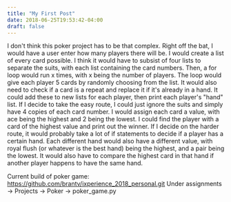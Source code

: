 ```yaml
---
title: "My First Post"
date: 2018-06-25T19:53:42-04:00
draft: false
---
```

I don't think this poker project has to be that complex.  Right off the bat,
I would have a user enter how many players there will be.  I would create
a list of every card possible.  I think it would have to subsist of four
lists to separate the suits, with each list containing the card numbers.
Then, a for loop would run x times, with x being the number of players.   The
loop would give each player 5 cards by randomly choosing from the list.  It 
would also need to check if a card is a repeat and replace it if it's already
in a hand.  It could add these to new lists for each player, then print 
each player's "hand" list.  If I decide to take the easy route, I could just
ignore the suits and simply have 4 copies of each card number.  I would assign
each card a value, with ace being the highest and 2 being the lowest.  I could
find the player with a card of the highest value and print out the winner.  If
I decide on the harder route, it would probably take a lot of if statements
to decide if a player has a certain hand.  Each different hand would also have
a different value, with royal flush (or whatever is the best hand) being the 
highest, and a pair being the lowest.  It would also have to compare the
highest card in that hand if another player happens to have the same hand.

Current build of poker game:
https://github.com/brantv/ixperience_2018_personal.git
Under assignments -> Projects -> Poker -> poker_game.py

